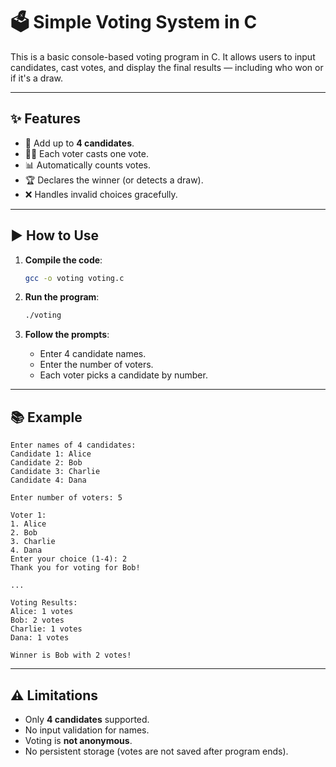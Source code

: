 # 🗳️ Simple Voting System in C

This is a basic console-based voting program in C. It allows users to input candidates, cast votes, and display the final results — including who won or if it's a draw.

---

## ✨ Features

* 👥 Add up to **4 candidates**.
* 🙋‍♂️ Each voter casts one vote.
* 📊 Automatically counts votes.
* 🏆 Declares the winner (or detects a draw).
* ❌ Handles invalid choices gracefully.

---

## ▶️ How to Use

1. **Compile the code**:

   ```bash
   gcc -o voting voting.c
   ```

2. **Run the program**:

   ```bash
   ./voting
   ```

3. **Follow the prompts**:

   * Enter 4 candidate names.
   * Enter the number of voters.
   * Each voter picks a candidate by number.

---

## 📚 Example

```
Enter names of 4 candidates:
Candidate 1: Alice
Candidate 2: Bob
Candidate 3: Charlie
Candidate 4: Dana

Enter number of voters: 5

Voter 1:
1. Alice
2. Bob
3. Charlie
4. Dana
Enter your choice (1-4): 2
Thank you for voting for Bob!

...

Voting Results:
Alice: 1 votes
Bob: 2 votes
Charlie: 1 votes
Dana: 1 votes

Winner is Bob with 2 votes!
```

---

## ⚠️ Limitations

* Only **4 candidates** supported.
* No input validation for names.
* Voting is **not anonymous**.
* No persistent storage (votes are not saved after program ends).
